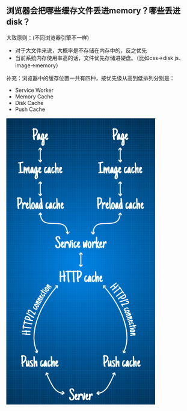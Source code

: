 ## 浏览器会把哪些缓存文件丢进memory？哪些丢进disk？

大致原则：(不同浏览器引擎不一样)
- 对于大文件来说，大概率是不存储在内存中的，反之优先
- 当前系统内存使用率高的话，文件优先存储进硬盘。（比如css->disk js、image->memory）

补充：浏览器中的缓存位置一共有四种，按优先级从高到低排列分别是：
- Service Worker
- Memory Cache
- Disk Cache
- Push Cache

![](../../images/cache_flow.png)

